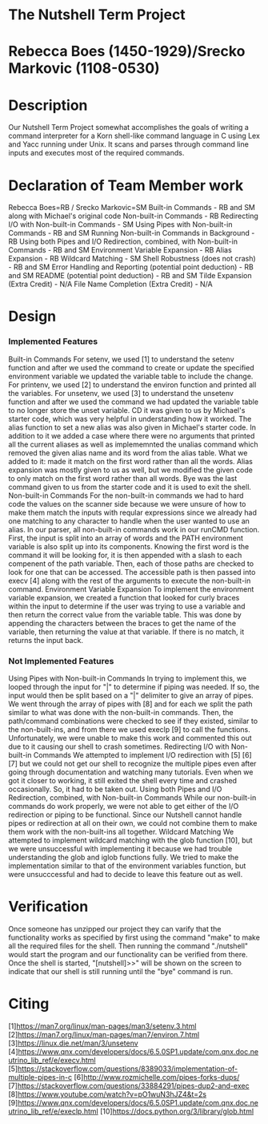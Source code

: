 # The Nutshell Term Project
# Rebecca Boes (1450-1929)/Srecko Markovic (1108-0530)

# Description
Our Nutshell Term Project somewhat accomplishes the goals of writing a command interpreter for a Korn shell-like command language in C using Lex and Yacc running under Unix. It scans and parses through command line inputs and executes most of the required commands.

# Declaration of Team Member work
Rebecca Boes=RB / Srecko Markovic=SM
Built-in Commands - RB and SM along with Michael's original code
Non-built-in Commands - RB
Redirecting I/O with Non-built-in Commands - SM
Using Pipes with Non-built-in Commands - RB and SM
Running Non-built-in Commands in Background - RB
Using both Pipes and I/O Redirection, combined, with Non-built-in Commands - RB and SM
Environment Variable Expansion - RB
Alias Expansion - RB
Wildcard Matching - SM
Shell Robustness (does not crash) - RB and SM
Error Handling and Reporting (potential point deduction) - RB and SM
README (potential point deduction) - RB and SM
Tilde Expansion (Extra Credit) - N/A
File Name Completion (Extra Credit) - N/A

# Design
### Implemented Features
Built-in Commands
For setenv, we used [1] to understand the setenv function and after we used the command to create or update the specified environment variable we updated the variable table to include the change.
For printenv, we used [2] to understand the environ function and printed all the variables.
For unsetenv, we used [3] to understand the unsetenv function and after we used the command we had updated the variable table to no longer store the unset variable.
CD it was given to us by Michael's starter code, which was very helpful in understanding how it worked.
The alias function to set a new alias was also given in Michael's starter code. In addition to it we added a case where there were no arguments that printed all the current aliases as well as implememnted the unalias command which removed the given alias name and its word from the alias table. What we added to it: made it match on the first word rather than all the words.
Alias expansion was mostly given to us as well, but we modified the given code to only match on the first word rather than all words.
Bye was the last command given to us from the starter code and it is used to exit the shell.
Non-built-in Commands
For the non-built-in commands we had to hard code the values on the scanner side because we were unsure of how to make them match the inputs with reqular expressions since we already had one matching to any character to handle when the user wanted to use an alias. In our parser, all non-built-in commands work in our runCMD function. First, the input is split into an array of words and the PATH environment variable is also split up into its components. Knowing the first word is the command it will be looking for, it is then appended with a slash to each compenent of the path variable. Then, each of those paths are checked to look for one that can be accessed. The accessible path is then passed into execv [4] along with the rest of the arguments to execute the non-built-in command.
Environment Variable Expansion
To implement the environment variable expansion, we created a function that looked for curly braces within the input to determine if the user was trying to use a variable and then return the correct value from the variable table. This was done by appending the characters between the braces to get the name of the variable, then returning the value at that variable. If there is no match, it returns the input back.
### Not Implemented Features
Using Pipes with Non-built-in Commands
In trying to implement this, we looped through the input for "|" to determine if piping was needed. If so, the input would then be split based on a "|" delimiter to give an array of pipes. We went through the array of pipes with [8] and for each we split the path similar to what was done with the non-built-in commands. Then, the path/command combinations were checked to see if they existed, similar to the non-built-ins, and from there we used execlp [9] to call the functions. Unfortunately, we were unable to make this work and commented this out due to it causing our shell to crash sometimes.
Redirecting I/O with Non-built-in Commands
We attempted to implement I/O redirection with [5] [6] [7] but we could not get our shell to recognize the multiple pipes even after going through documentation and watching many tutorials. Even when we got it closer to working, it still exited the shell every time and crashed occasionally. So, it had to be taken out.
Using both Pipes and I/O Redirection, combined, with Non-built-in Commands
While our non-built-in commands do work properly, we were not able to get either of the I/O redirection or piping to be functional. Since our Nutshell cannot handle pipes or redirection at all on their own, we could not combine them to make them work with the non-built-ins all together.
Wildcard Matching
We attempted to implement wildcard matching with the glob function [10], but we were unsuccessful with implementing it because we had trouble understanding the glob and iglob functions fully. We tried to make the implementation similar to that of the environment variables function, but were unsucccessful and had to decide to leave this feature out as well.
# Verification
Once someone has unzipped our project they can varify that the functionality works as specified by first using the command "make" to make all the required files for the shell. Then running the command "./nutshell" would start the program and our functionality can be verified from there. Once the shell is started, "[nutshell]>>" will be shown on the screen to indicate that our shell is still running until the "bye" command is run.
# Citing
[1]https://man7.org/linux/man-pages/man3/setenv.3.html
[2]https://man7.org/linux/man-pages/man7/environ.7.html
[3]https://linux.die.net/man/3/unsetenv
[4]https://www.qnx.com/developers/docs/6.5.0SP1.update/com.qnx.doc.neutrino_lib_ref/e/execv.html
[5]https://stackoverflow.com/questions/8389033/implementation-of-multiple-pipes-in-c
[6]http://www.rozmichelle.com/pipes-forks-dups/
[7]https://stackoverflow.com/questions/33884291/pipes-dup2-and-exec
[8]https://www.youtube.com/watch?v=pO1wuN3hJZ4&t=2s
[9]https://www.qnx.com/developers/docs/6.5.0SP1.update/com.qnx.doc.neutrino_lib_ref/e/execlp.html
[10]https://docs.python.org/3/library/glob.html
